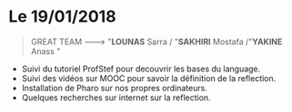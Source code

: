 
# Le 19/01/2018

> GREAT TEAM ---> "**LOUNAS** Sarra / "**SAKHIRI** Mostafa /"**YAKINE** Anass "

- Suivi du tutoriel ProfStef pour decouvrir les bases du language.
- Suivi des vidéos sur MOOC pour savoir la définition de la reflection.
- Installation de Pharo sur nos propres ordinateurs.
- Quelques recherches sur internet sur la reflection.

